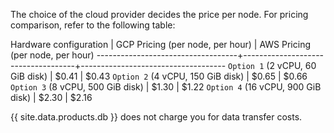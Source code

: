 The choice of the cloud provider decides the price per node. For pricing comparison, refer to the following table:

 Hardware configuration            | GCP Pricing (per node, per hour)	  | AWS Pricing (per node, per hour) 
-----------------------------------+------------------------------------+------------------------------------
`Option 1` (2 vCPU, 60 GiB disk)   | $0.41	                            | $0.43
`Option 2` (4 vCPU, 150 GiB disk)  | $0.65                            	| $0.66
`Option 3` (8 vCPU, 500 GiB disk)  | $1.30                              | $1.22
`Option 4` (16 vCPU, 900 GiB disk) | $2.30                              | $2.16

{{ site.data.products.db }} does not charge you for data transfer costs.
